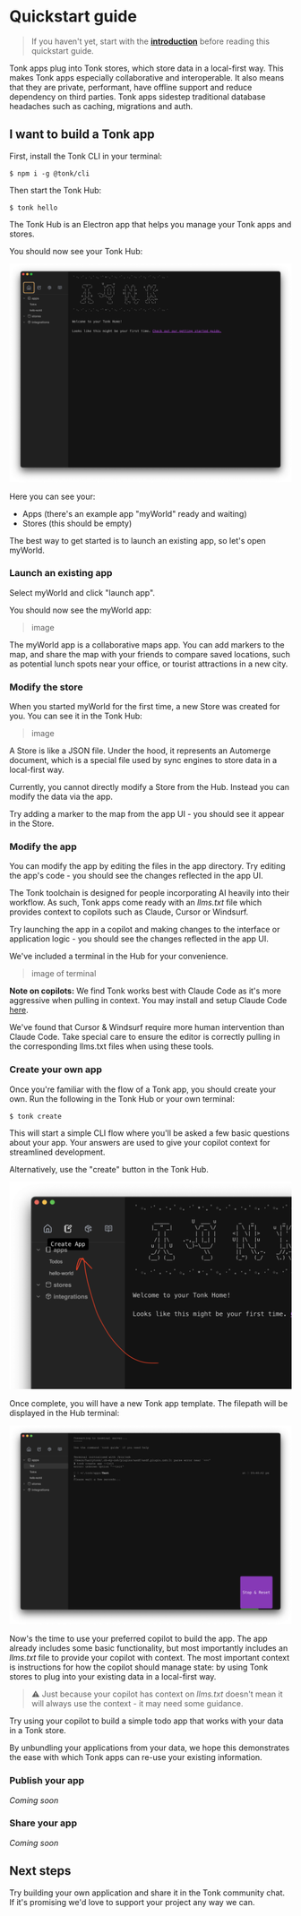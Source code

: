 # Quickstart guide

> If you haven't yet, start with the [**introduction**](./introduction.md) before reading this quickstart guide.

Tonk apps plug into Tonk stores, which store data in a local-first way. This makes Tonk apps especially collaborative and interoperable. It also means that they are private, performant, have offline support and reduce dependency on third parties. Tonk apps sidestep traditional database headaches such as caching, migrations and auth.

## I want to build a Tonk app

First, install the Tonk CLI in your terminal:

```
$ npm i -g @tonk/cli
```

Then start the Tonk Hub:

```
$ tonk hello
```

The Tonk Hub is an Electron app that helps you manage your Tonk apps and stores.

You should now see your Tonk Hub:

![hub screenshot](./images/hub-screenshot.png)

Here you can see your:

- Apps (there's an example app "myWorld" ready and waiting)
- Stores (this should be empty)

The best way to get started is to launch an existing app, so let's open myWorld.

### Launch an existing app

Select myWorld and click "launch app".

You should now see the myWorld app:

> image

The myWorld app is a collaborative maps app. You can add markers to the map, and share the map with your friends to compare saved locations, such as potential lunch spots near your office, or tourist attractions in a new city.

### Modify the store

When you started myWorld for the first time, a new Store was created for you. You can see it in the Tonk Hub:

> image

A Store is like a JSON file. Under the hood, it represents an Automerge document, which is a special file used by sync engines to store data in a local-first way.

Currently, you cannot directly modify a Store from the Hub. Instead you can modify the data via the app.

Try adding a marker to the map from the app UI - you should see it appear in the Store.

### Modify the app

You can modify the app by editing the files in the app directory. Try editing the app's code - you should see the changes reflected in the app UI.

The Tonk toolchain is designed for people incorporating AI heavily into their workflow. As such, Tonk apps come ready with an _llms.txt_ file which provides context to copilots such as Claude, Cursor or Windsurf.

Try launching the app in a copilot and making changes to the interface or application logic - you should see the changes reflected in the app UI.

We've included a terminal in the Hub for your convenience.

> image of terminal

**Note on copilots:** We find Tonk works best with Claude Code as it's more aggressive when pulling in context. You may install and setup Claude Code [here](https://docs.anthropic.com/en/docs/agents-and-tools/claude-code/overview).

We've found that Cursor & Windsurf require more human intervention than Claude Code. Take special care to ensure the editor is correctly pulling in the corresponding llms.txt files when using these tools.

### Create your own app

Once you're familiar with the flow of a Tonk app, you should create your own. Run the following in the Tonk Hub or your own terminal:

```
$ tonk create
```

This will start a simple CLI flow where you'll be asked a few basic questions about your app. Your answers are used to give your copilot context for streamlined development.

Alternatively, use the "create" button in the Tonk Hub.

![create](./images/create-app-button.png)

Once complete, you will have a new Tonk app template. The filepath will be displayed in the Hub terminal:

![test app tui](./images/test-app-tui.png)

Now's the time to use your preferred copilot to build the app. The app already includes some basic functionality, but most importantly includes an _llms.txt_ file to provide your copilot with context. The most important context is instructions for how the copilot should manage state: by using Tonk stores to plug into your existing data in a local-first way.

> ⚠️ Just because your copilot has context on _llms.txt_ doesn't mean it will always use the context - it may need some guidance.

Try using your copilot to build a simple todo app that works with your data in a Tonk store.

By unbundling your applications from your data, we hope this demonstrates the ease with which Tonk apps can re-use your existing information.

### Publish your app

_Coming soon_

### Share your app

_Coming soon_

## Next steps

Try building your own application and share it in the Tonk community chat. If it's promising we'd love to support your project any way we can.

